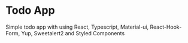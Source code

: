 # Todo App

Simple todo app with using React, Typescript, Material-ui, React-Hook-Form, Yup, Sweetalert2 and Styled Components
